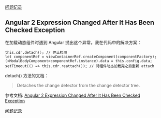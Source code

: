 [问题记录](../README.md)

## Angular 2 Expression Changed After It Has Been Checked Exception

在加载动态组件时遇到 Angular 抛出这个异常，我在代码中的解决方案：

```
this.cdr.detach(); // 停止检测
let componentRef = viewContainerRef.createComponent(componentFactory);
(<ModalBodyComponent>componentRef.instance).data = this.config.data;
setTimeout(() => this.cdr.reattach()); // 待组件动态加载完之后重新 attach
```

detach() 方法的文档：

> Detaches the change detector from the change detector tree.

参考文档: [Angular 2 Expression Changed After It Has Been Checked Exception](http://www.allenhashkey.com/web-development/angular2/angular-2-expression-changed-after-it-has-been-checked-exception/)

[问题记录](../README.md)